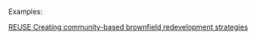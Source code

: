 
Examples:

[REUSE Creating community-based brownfield redevelopment strategies](https://planning-org-uploaded-media.s3.amazonaws.com/legacy_resources/research/brownfields/pdf/brownfieldsguide.pdf)
